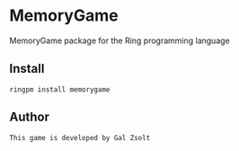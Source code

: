 # MemoryGame

MemoryGame package for the Ring programming language

## Install

	ringpm install memorygame

## Author

	This game is developed by Gal Zsolt